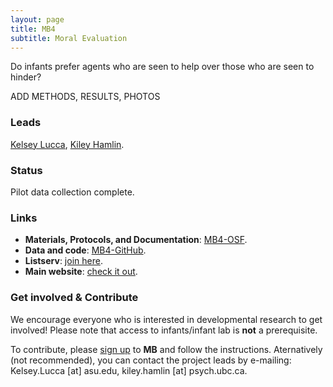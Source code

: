 ```yaml
---
layout: page
title: MB4
subtitle: Moral Evaluation
---
```


<!--
- add Contributors (header)

To-do:
- publication/news release?
- Short description of the study (justification, methods, results WITH images/plots)
  - model: https://manyprimates.github.io/pilot/
-->

<!-- Description (300-word?) intro + method + result -->
Do infants prefer agents who are seen to help over those who are seen to hinder?

ADD METHODS, RESULTS, PHOTOS

### Leads

[Kelsey Lucca](https://psychology.asu.edu/content/kelsey-lucca), [Kiley Hamlin](https://psych.ubc.ca/profile/kiley-hamlin/).

### Status

Pilot data collection complete.

### Links

* **Materials, Protocols, and Documentation**: [MB4-OSF](https://osf.io/xe2pj/).
* **Data and code**: [MB4-GitHub](https://github.com/manybabies/mb4-analysis).
* **Listserv**: [join here](https://mailman.stanford.edu/mailman/listinfo/manybabies4).
* **Main website**: [check it out](https://mailman.stanford.edu/mailman/listinfo/manybabies4).

### Get involved & Contribute

We encourage everyone who is interested in developmental research to get involved! Please note that access to infants/infant lab is **not** a prerequisite.  

To contribute, please [sign up]({{site.baseurl}}/sign_up_log_in/) to **MB** and follow the instructions. Aternatively (not recommended), you can contact the project leads by e-mailing: Kelsey.Lucca [at] asu.edu, kiley.hamlin [at] psych.ubc.ca.


<!--
### Publications

Check out the [preregistration](https://osf.io/jmuvd/).


**News release**: See also the news releases by
-->
